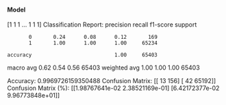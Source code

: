#### Model
[1 1 1 ... 1 1 1]
Classification Report:
              precision    recall  f1-score   support

           0       0.24      0.08      0.12       169
           1       1.00      1.00      1.00     65234

    accuracy                           1.00     65403
   macro avg       0.62      0.54      0.56     65403
weighted avg       1.00      1.00      1.00     65403

Accuracy: 0.9969726159350488
Confusion Matrix:
[[   13   156]
 [   42 65192]]
Confusion Matrix (%):
[[1.98767641e-02 2.38521169e-01]
 [6.42172377e-02 9.96773848e+01]]

